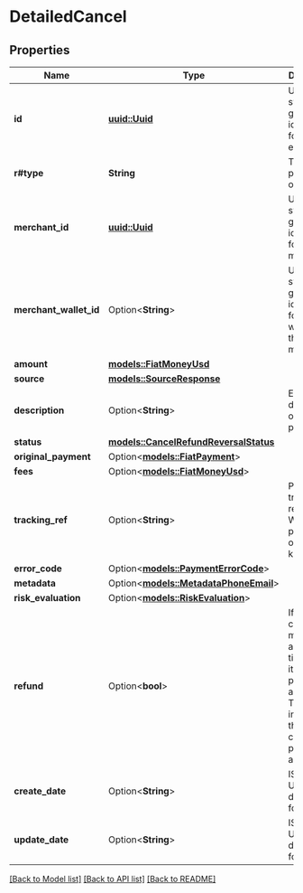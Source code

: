 # DetailedCancel

## Properties

Name | Type | Description | Notes
------------ | ------------- | ------------- | -------------
**id** | [**uuid::Uuid**](uuid::Uuid.md) | Unique system generated identifier for the entity. | 
**r#type** | **String** | Type of the payment object. | 
**merchant_id** | [**uuid::Uuid**](uuid::Uuid.md) | Unique system generated identifier for the merchant. | 
**merchant_wallet_id** | Option<**String**> | Unique system generated identifier for the wallet of the merchant. | [optional]
**amount** | [**models::FiatMoneyUsd**](FiatMoneyUsd.md) |  | 
**source** | [**models::SourceResponse**](SourceResponse.md) |  | 
**description** | Option<**String**> | Enumerated description of the payment. | [optional]
**status** | [**models::CancelRefundReversalStatus**](CancelRefundReversalStatus.md) |  | 
**original_payment** | Option<[**models::FiatPayment**](FiatPayment.md)> |  | [optional]
**fees** | Option<[**models::FiatMoneyUsd**](FiatMoneyUsd.md)> |  | [optional]
**tracking_ref** | Option<**String**> | Payment tracking reference. Will be present once known. | [optional]
**error_code** | Option<[**models::PaymentErrorCode**](PaymentErrorCode.md)> |  | [optional]
**metadata** | Option<[**models::MetadataPhoneEmail**](MetadataPhoneEmail.md)> |  | [optional]
**risk_evaluation** | Option<[**models::RiskEvaluation**](RiskEvaluation.md)> |  | [optional]
**refund** | Option<**bool**> | If the cancel was made after a cutoff time period, it will be processed as a refund. This flag indicates that the cancel was processed as a refund' | [optional][default to false]
**create_date** | Option<**String**> | ISO-8601 UTC date/time format. | [optional]
**update_date** | Option<**String**> | ISO-8601 UTC date/time format. | [optional]

[[Back to Model list]](../README.md#documentation-for-models) [[Back to API list]](../README.md#documentation-for-api-endpoints) [[Back to README]](../README.md)


